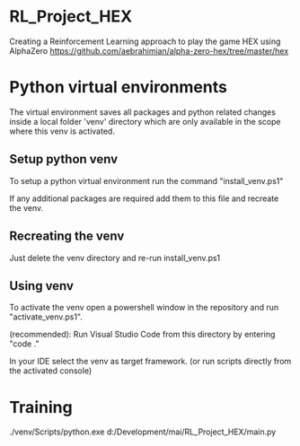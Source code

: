 # RL_Project_HEX
Creating a Reinforcement Learning approach to play the game HEX using AlphaZero
https://github.com/aebrahimian/alpha-zero-hex/tree/master/hex


# Python virtual environments
The virtual environment saves all packages and python related changes inside a local folder 'venv' directory which are only available in the scope where this venv is activated.

## Setup python venv
To setup a python virtual environment run the command "install_venv.ps1"

If any additional packages are required add them to this file and recreate the venv.

## Recreating the venv
Just delete the venv directory and re-run install_venv.ps1

## Using venv
To activate the venv open a powershell window in the repository and run "activate_venv.ps1".

(recommended): Run Visual Studio Code from this directory by entering "code ."

In your IDE select the venv as target framework. (or run scripts directly from the activated console)


# Training

./venv/Scripts/python.exe d:/Development/mai/RL_Project_HEX/main.py